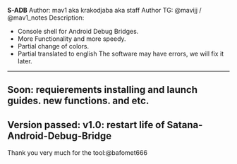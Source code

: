 **S-ADB**
Author: mav1 aka krakodjaba aka staff
Author TG: @mavijj / @mav1_notes
Description:
- Console shell for Android Debug Bridges.
- More Functionality and more speedy.
- Partial change of colors.
- Partial translated to english
The software may have errors, we will fix it later.
------------
Soon:
requierements
installing and launch guides.
new functions.
and etc.
------------
Version passed:
v1.0: restart life of Satana-Android-Debug-Bridge
------------
Thank you very much for the tool:@bafomet666
